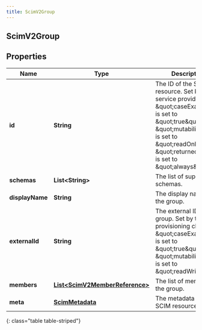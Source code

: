 ```yaml
---
title: ScimV2Group
---
```


## ScimV2Group

## Properties

| Name            | Type                                                                                   | Description                                                                                                                                                                                                                       | Notes      |
| --------------- | -------------------------------------------------------------------------------------- | --------------------------------------------------------------------------------------------------------------------------------------------------------------------------------------------------------------------------------- | ---------- |
| **id**          | <!----><!---->**String**<!---->                                                        | The ID of the SCIM resource. Set by the service provider. \&quot;caseExact\&quot; is set to \&quot;true\&quot;. \&quot;mutability\&quot; is set to \&quot;readOnly\&quot;. \&quot;returned\&quot; is set to \&quot;always\&quot;. | [optional] |
| **schemas**     | <!----><!---->**List&lt;String&gt;**<!---->                                            | The list of supported schemas.                                                                                                                                                                                                    | [optional] |
| **displayName** | <!----><!---->**String**<!---->                                                        | The display name of the group.                                                                                                                                                                                                    |            |
| **externalId**  | <!----><!---->**String**<!---->                                                        | The external ID of the group. Set by the provisioning client. \&quot;caseExact\&quot; is set to \&quot;true\&quot;. \&quot;mutability\&quot; is set to \&quot;readWrite\&quot;.                                                   | [optional] |
| **members**     | <!----><!---->[**List&lt;ScimV2MemberReference&gt;**](ScimV2MemberReference.md)<!----> | The list of members in the group.                                                                                                                                                                                                 | [optional] |
| **meta**        | <!----><!---->[**ScimMetadata**](ScimMetadata.md)<!---->                               | The metadata of the SCIM resource.                                                                                                                                                                                                | [optional] |

{: class="table table-striped"}
